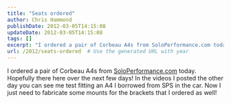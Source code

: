 ```yaml
---
title: "Seats ordered"
author: Chris Hammond
publishDate: 2012-03-05T14:15:08
updateDate: 2012-03-05T14:15:08
tags: []
excerpt: "I ordered a pair of Corbeau A4s from SoloPerformance.com today. Hopefully there here over the next few days! In the videos I posted the other day you can see me test fitting an A4 I borrowed from SPS in the car. Now I just need to fabricate some mounts for the brackets that I ordered as..."
url: /2012/seats-ordered  # Use the generated URL with year
---
```

I ordered a pair of Corbeau A4s from <A href="https://www.soloperformance.com" target=_blank>SoloPerformance.com</a> today. Hopefully there here over the next few days! In the videos I posted the other day you can see me test fitting an A4 I borrowed from SPS in the car. Now I just need to fabricate some mounts for the brackets that I ordered as well!
